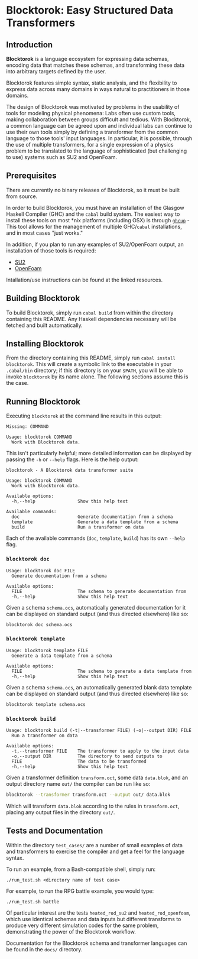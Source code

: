 # Blocktorok: Easy Structured Data Transformers

## Introduction

**Blocktorok** is a language ecosystem for expressing data schemas, encoding
data that matches these schemas, and transforming these data into arbitrary
targets defined by the user.

Blocktorok features simple syntax, static analysis, and the flexibility to
express data across many domains in ways natural to practitioners in those
domains.

The design of Blocktorok was motivated by problems in the usability of tools
for modeling physical phenomena: Labs often use custom tools, making
collaboration between groups difficult and tedious. With Blocktorok, a common
language can be agreed upon and individual labs can continue to use their own
tools simply by defining a transformer from the common language to those tools'
input languages. In particular, it is possible, through the use of multiple
transformers, for a single expression of a physics problem to be translated to
the language of sophisticated (but challenging to use) systems such as SU2 and
OpenFoam.

## Prerequisites

There are currently no binary releases of Blocktorok, so it must be built from
source.

In order to build Blocktorok, you must have an installation of the Glasgow
Haskell Compiler (GHC) and the `cabal` build system. The easiest way to install
these tools on most *nix platforms (including OSX) is through
[`ghcup`](https://www.haskell.org/ghcup/) - This tool allows for the management
of multiple GHC/`cabal` installations, and in most cases "just works."

In addition, if you plan to run any examples of SU2/OpenFoam output, an
installation of those tools is required:

* [SU2](https://su2code.github.io/)
* [OpenFoam](https://openfoam.org/)

Intallation/use instructions can be found at the linked resources.

## Building Blocktorok

To build Blocktorok, simply run `cabal build` from within the directory
containing this README. Any Haskell dependencies necessary will be fetched and
built automatically.

## Installing Blocktorok

From the directory containing this README, simply run
`cabal install blocktorok`. This will create a symbolic link to the executable
in your `.cabal/bin` directory; if this directory is on your `$PATH`, you will
be able to invoke `blocktorok` by its name alone. The following sections assume
this is the case.

## Running Blocktorok

Executing `blocktorok` at the command line results in this output:

```text
Missing: COMMAND

Usage: blocktorok COMMAND
  Work with Blocktorok data.
```

This isn't particularly helpful; more detailed information can be displayed by
passing the `-h` or `--help` flags. Here is the help output:

```text
blocktorok - A Blocktorok data transformer suite

Usage: blocktorok COMMAND
  Work with Blocktorok data.

Available options:
  -h,--help                Show this help text

Available commands:
  doc                      Generate documentation from a schema
  template                 Generate a data template from a schema
  build                    Run a transformer on data
```

Each of the available commands (`doc`, `template`, `build`) has its own
`--help` flag.

### `blocktorok doc`

```text
Usage: blocktorok doc FILE
  Generate documentation from a schema

Available options:
  FILE                     The schema to generate documentation from
  -h,--help                Show this help text
```

Given a schema `schema.ocs`, automatically generated documentation for it can
be displayed on standard output (and thus directed elsewhere) like so:

```bash
blocktorok doc schema.ocs
```

### `blocktorok template`

```text
Usage: blocktorok template FILE
  Generate a data template from a schema

Available options:
  FILE                     The schema to generate a data template from
  -h,--help                Show this help text
```

Given a schema `schema.ocs`, an automatically generated blank data template can
be displayed on standard output (and thus directed elsewhere) like so:

```bash
blocktorok template schema.ocs
```

### `blocktorok build`

```text
Usage: blocktorok build (-t|--transformer FILE) (-o|--output DIR) FILE
  Run a transformer on data

Available options:
  -t,--transformer FILE    The transformer to apply to the input data
  -o,--output DIR          The directory to send outputs to
  FILE                     The data to be transformed
  -h,--help                Show this help text
```

Given a transformer definition `transform.oct`, some data `data.blok`, and an
output directory name `out/` the compiler can be run like so:

```bash
blocktorok --transformer transform.oct --output out/ data.blok
```

Which will transform `data.blok` according to the rules in `transform.oct`,
placing any output files in the directory `out/`.

## Tests and Documentation

Within the directory `test_cases/` are a number of small examples of data and
transformers to exercise the compiler and get a feel for the language syntax.

To run an example, from a Bash-compatible shell, simply run:

```text
./run_test.sh <directory name of test case>
```

For example, to run the RPG battle example, you would type:

```text
./run_test.sh battle
```

Of particular interest are the tests `heated_rod_su2` and
`heated_rod_openfoam`, which use identical schemas and data inputs but
different transforms to produce very different simulation codes for the same
problem, demonstrating the power of the Blocktorok workflow.

Documentation for the Blocktorok schema and transformer languages can be found
in the `docs/` directory.

